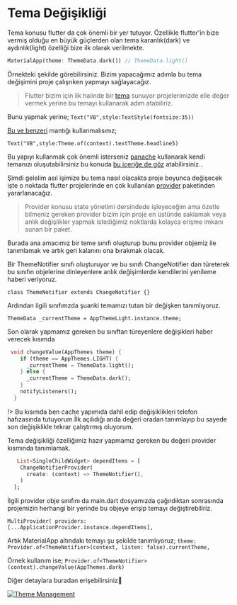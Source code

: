# Tema Değişikliği

Tema konusu flutter da çok önemli bir yer tutuyor. Özellikle flutter'in bize vermiş olduğu en büyük güçlerden olan tema karanlık(dark) ve aydınlık(light) özelliği bize ilk olarak verilmekte.

```dart
MaterialApp(theme: ThemeData.dark()) // ThemeData.light()
```

Örnekteki şekilde görebilirsiniz. Bizim yapacağımız adımla bu tema değişimini proje çalışrıken yapmayı sağlayacağız.

> Flutter bizim için ilk halinde bir [tema](https://flutter.dev/docs/cookbook/design/themes) sunuyor projelerimizde elle değer vermek yerine bu temayı kullanarak adım atabiliriz.

Bunu yapmak yerine;
`Text("VB",style:TextStyle(fontsize:35))`

[Bu ve benzeri](https://material.io/design/typography/the-type-system.html#type-scale) mantığı kullanmalısınız;

`Text("VB",style:Theme.of(context).textTheme.headline5)`

Bu yapıyı kullanmak çok önemli isterseniz [panache](https://rxlabz.github.io/panache/#/) kullanarak kendi temanızı oluşutabilirsiniz bu konuda [bu içeriğe de göz](https://www.youtube.com/watch?v=Eve_oMoH_WM) atabilirsiniz..

Şimdi gelelim asıl işimize bu tema nasıl olacakta proje boyunca değişecek işte o noktada flutter projelerinde en çok kullanılan [provider](https://pub.dev/packages/provider) paketinden yararlanacağız.

> Provider konusu state yönetimi dersindede işleyeceğim ama özetle bilmeniz gereken provider bizim için proje en üstünde saklamak veya anlık değişlikler yapmak istediğimiz noktlarda kolayca erişme imkanı sunan bir paket.

Burada ana amacımız bir teme sınıfı oluşturup bunu provider objemiz ile tanımlamak ve artık geri kalanını ona bırakmak olacak.

Bir ThemeNotifier sınıfı oluşturuyor ve bu sınıfı ChangeNotifier dan türeterek bu sınıfın objelerine dinleyenlere anlık değişimlerde kendilerini yenileme haberi veriyoruz.

`class ThemeNotifier extends ChangeNotifier {}`

Ardından ilgili sınıfımzda şuanki temamızı tutan bir değişken tanımlıyoruz.

`ThemeData _currentTheme = AppThemeLight.instance.theme;`

Son olarak yapmamız gereken bu sınıftan türeyenlere değişikleri haber verecek kısımda

```dart
 void changeValue(AppThemes theme) {
    if (theme == AppThemes.LIGHT) {
      _currentTheme = ThemeData.light();
    } else {
      _currentTheme = ThemeData.dark();
    }
    notifyListeners();
  }
```

!> Bu kısımda ben cache yapımıda dahil edip değişiklikleri telefon hafızasında tutuyorum.İlk açılıdığı anda değeri oradan tanımlayıp bu sayede son değişiklikle tekrar çalıştırmış oluyorum.

Tema değişikliği özelliğimiz hazır yapmamız gereken bu değeri provider kısmında tanımlamak.

```dart
   List<SingleChildWidget> dependItems = [
    ChangeNotifierProvider(
      create: (context) => ThemeNotifier(),
    )
  ];
```

İlgili provider obje sınıfını da main.dart dosyamızda çağırdıktan sonrasında projemizin herhangi bir yerinde bu objeye erişip temayı değiştirebiliriz.

`MultiProvider( providers: [...ApplicationProvider.instance.dependItems],`

Artık MaterialApp altındakı temayı şu şekilde tanımlıyoruz;
`theme: Provider.of<ThemeNotifier>(context, listen: false).currentTheme,`

Örnek kullanım ise;
`Provider.of<ThemeNotifier>(context).changeValue(AppThemes.dark)`

Diğer detaylara buradan erişebilirsiniz🥳

[![Theme Management](https://img.youtube.com/vi/jQ8JuX5RpNc/0.jpg)](https://www.youtube.com/watch?v=jQ8JuX5RpNc&list=PL1k5oWAuBhgV_XnhMSyu2YLZMZNGuD0Cv&index=4)
